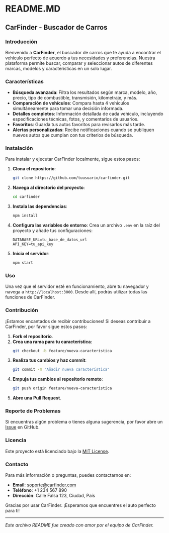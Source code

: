 # README.MD

## CarFinder - Buscador de Carros

### Introducción

Bienvenido a **CarFinder**, el buscador de carros que te ayuda a encontrar el vehículo perfecto de acuerdo a tus necesidades y preferencias. Nuestra plataforma permite buscar, comparar y seleccionar autos de diferentes marcas, modelos y características en un solo lugar.

### Características

- **Búsqueda avanzada**: Filtra los resultados según marca, modelo, año, precio, tipo de combustible, transmisión, kilometraje, y más.
- **Comparación de vehículos**: Compara hasta 4 vehículos simultáneamente para tomar una decisión informada.
- **Detalles completos**: Información detallada de cada vehículo, incluyendo especificaciones técnicas, fotos, y comentarios de usuarios.
- **Favoritos**: Guarda tus autos favoritos para revisarlos más tarde.
- **Alertas personalizadas**: Recibe notificaciones cuando se publiquen nuevos autos que cumplan con tus criterios de búsqueda.

### Instalación

Para instalar y ejecutar CarFinder localmente, sigue estos pasos:

1. **Clona el repositorio**:
   ```sh
   git clone https://github.com/tuusuario/carfinder.git
   ```
2. **Navega al directorio del proyecto**:
   ```sh
   cd carfinder
   ```
3. **Instala las dependencias**:
   ```sh
   npm install
   ```
4. **Configura las variables de entorno**:
   Crea un archivo `.env` en la raíz del proyecto y añade tus configuraciones:
   ```
   DATABASE_URL=tu_base_de_datos_url
   API_KEY=tu_api_key
   ```
5. **Inicia el servidor**:
   ```sh
   npm start
   ```

### Uso

Una vez que el servidor esté en funcionamiento, abre tu navegador y navega a `http://localhost:3000`. Desde allí, podrás utilizar todas las funciones de CarFinder.

### Contribución

¡Estamos encantados de recibir contribuciones! Si deseas contribuir a CarFinder, por favor sigue estos pasos:

1. **Fork el repositorio**.
2. **Crea una rama para tu característica**:
   ```sh
   git checkout -b feature/nueva-caracteristica
   ```
3. **Realiza tus cambios y haz commit**:
   ```sh
   git commit -m "Añadir nueva característica"
   ```
4. **Empuja tus cambios al repositorio remoto**:
   ```sh
   git push origin feature/nueva-caracteristica
   ```
5. **Abre una Pull Request**.

### Reporte de Problemas

Si encuentras algún problema o tienes alguna sugerencia, por favor abre un [Issue](https://github.com/tuusuario/carfinder/issues) en GitHub.

### Licencia

Este proyecto está licenciado bajo la [MIT License](https://opensource.org/licenses/MIT).

### Contacto

Para más información o preguntas, puedes contactarnos en:
- **Email**: soporte@carfinder.com
- **Teléfono**: +1 234 567 890
- **Dirección**: Calle Falsa 123, Ciudad, País

Gracias por usar CarFinder. ¡Esperamos que encuentres el auto perfecto para ti!

---

*Este archivo README fue creado con amor por el equipo de CarFinder.*
